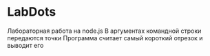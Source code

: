 # LabDots
Лабораторная работа на node.js
В аргументах командной строки передаются точки
Программа считает самый короткий отрезок и выводит его
